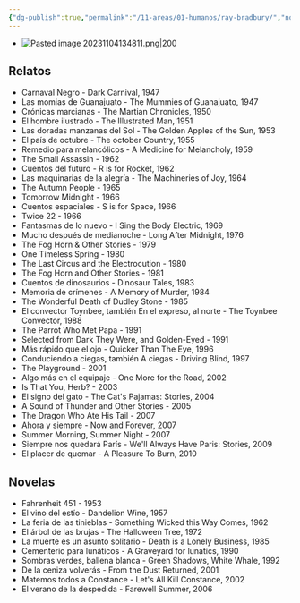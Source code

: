 ```yaml
---
{"dg-publish":true,"permalink":"/11-areas/01-humanos/ray-bradbury/","noteIcon":""}
---
```



- ![Pasted image 20231104134811.png|200](/img/user/02%20Image/Pasted%20image%2020231104134811.png)
## Relatos
- Carnaval Negro - Dark Carnival, 1947
- Las momias de Guanajuato - The Mummies of Guanajuato, 1947
- Crónicas marcianas - The Martian Chronicles, 1950
- El hombre ilustrado - The Illustrated Man, 1951
- Las doradas manzanas del Sol - The Golden Apples of the Sun, 1953
- El país de octubre - The october Country, 1955
- Remedio para melancólicos - A Medicine for Melancholy, 1959
- The Small Assassin - 1962
- Cuentos del futuro - R is for Rocket, 1962
- Las maquinarias de la alegría - The Machineries of Joy, 1964
- The Autumn People - 1965
- Tomorrow Midnight - 1966
- Cuentos espaciales - S is for Space, 1966
- Twice 22 - 1966
- Fantasmas de lo nuevo - I Sing the Body Electric, 1969
- Mucho después de medianoche - Long After Midnight, 1976
- The Fog Horn & Other Stories - 1979
- One Timeless Spring - 1980
- The Last Circus and the Electrocution - 1980
- The Fog Horn and Other Stories - 1981
- Cuentos de dinosaurios - Dinosaur Tales, 1983
- Memoria de crímenes - A Memory of Murder, 1984
- The Wonderful Death of Dudley Stone - 1985
- El convector Toynbee, también En el expreso, al norte - The Toynbee Convector, 1988
- The Parrot Who Met Papa - 1991
- Selected from Dark They Were, and Golden-Eyed - 1991
- Más rápido que el ojo - Quicker Than The Eye, 1996
- Conduciendo a ciegas, también A ciegas - Driving Blind, 1997
- The Playground - 2001
- Algo más en el equipaje - One More for the Road, 2002
- Is That You, Herb? - 2003
- El signo del gato - The Cat's Pajamas: Stories, 2004
- A Sound of Thunder and Other Stories - 2005
- The Dragon Who Ate His Tail - 2007
- Ahora y siempre - Now and Forever, 2007
- Summer Morning, Summer Night - 2007
- Siempre nos quedará París - We'll Always Have Paris: Stories, 2009
- El placer de quemar - A Pleasure To Burn, 2010
## Novelas
- Fahrenheit 451 - 1953
- El vino del estío - Dandelion Wine, 1957
- La feria de las tinieblas - Something Wicked this Way Comes, 1962
- El árbol de las brujas - The Halloween Tree, 1972
- La muerte es un asunto solitario - Death is a Lonely Business, 1985
- Cementerio para lunáticos - A Graveyard for lunatics, 1990
- Sombras verdes, ballena blanca - Green Shadows, White Whale, 1992
- De la ceniza volverás - From the Dust Returned, 2001
- Matemos todos a Constance - Let's All Kill Constance, 2002
- El verano de la despedida - Farewell Summer, 2006